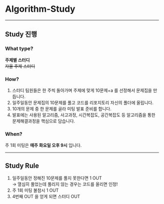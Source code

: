 # Algorithm-Study
---------------
## Study 진행

### What type?
**주제별 스터디**<br/>
~~자율 주제 스터디~~

### How?
1. 스터디 팀원들은 한 주씩 돌아가며 주제에 맞게 10문제+a 를 선정해서 문제집을 만듭니다.
2. 일주일동안 문제집의 10문제를 풀고 코드를 리포지토리 자신의 폴더에 올립니다.
3. 10개의 문제 중 한 문제를 골라 미팅 발표 준비를 합니다.
4. 발표에는 사용된 알고리즘, 사고과정, 시간복잡도, 공간복잡도 등 알고리즘을 통한 문제해결과정을 핵심으로 담습니다.

### When?
주 1회 미팅은 **매주 화요일 오후 9시** 입니다.

----------------
## Study Rule
1. 일주일동안 정해진 10문제를 풀지 못한다면 1 OUT<br>
  -> 열심히 풀었는데 풀리지 않는 경우는 코드를 올리면 인정!
2. 주 1회 미팅 불참시 1 OUT
3. 4번째 OUT 을 얻게 되면 스터디 OUT
